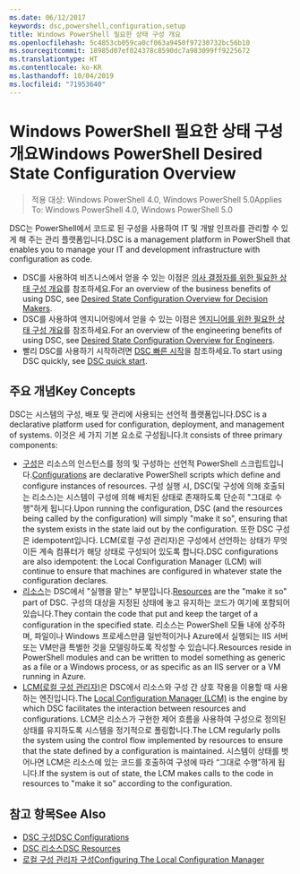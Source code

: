 ```yaml
---
ms.date: 06/12/2017
keywords: dsc,powershell,configuration,setup
title: Windows PowerShell 필요한 상태 구성 개요
ms.openlocfilehash: 5c4853cb059ca0cf063a9450f97230732bc56b10
ms.sourcegitcommit: 18985d07ef024378c8590dc7a983099ff9225672
ms.translationtype: HT
ms.contentlocale: ko-KR
ms.lasthandoff: 10/04/2019
ms.locfileid: "71953640"
---
```

# <a name="windows-powershell-desired-state-configuration-overview"></a><span data-ttu-id="38355-103">Windows PowerShell 필요한 상태 구성 개요</span><span class="sxs-lookup"><span data-stu-id="38355-103">Windows PowerShell Desired State Configuration Overview</span></span>

> <span data-ttu-id="38355-104">적용 대상: Windows PowerShell 4.0, Windows PowerShell 5.0</span><span class="sxs-lookup"><span data-stu-id="38355-104">Applies To: Windows PowerShell 4.0, Windows PowerShell 5.0</span></span>

<span data-ttu-id="38355-105">DSC는 PowerShell에서 코드로 된 구성을 사용하여 IT 및 개발 인프라를 관리할 수 있게 해 주는 관리 플랫폼입니다.</span><span class="sxs-lookup"><span data-stu-id="38355-105">DSC is a management platform in PowerShell that enables you to manage your IT and development infrastructure with configuration as code.</span></span>

- <span data-ttu-id="38355-106">DSC를 사용하여 비즈니스에서 얻을 수 있는 이점은 [의사 결정자를 위한 필요한 상태 구성 개요](decisionMaker.md)를 참조하세요.</span><span class="sxs-lookup"><span data-stu-id="38355-106">For an overview of the business benefits of using DSC, see [Desired State Configuration Overview for Decision Makers](decisionMaker.md).</span></span>
- <span data-ttu-id="38355-107">DSC를 사용하여 엔지니어링에서 얻을 수 있는 이점은 [엔지니어를 위한 필요한 상태 구성 개요](DscForEngineers.md)를 참조하세요.</span><span class="sxs-lookup"><span data-stu-id="38355-107">For an overview of the engineering benefits of using DSC, see [Desired State Configuration Overview for Engineers](DscForEngineers.md).</span></span>
- <span data-ttu-id="38355-108">빨리 DSC를 사용하기 시작하려면 [DSC 빠른 시작](../quickstarts/website-quickstart.md)을 참조하세요.</span><span class="sxs-lookup"><span data-stu-id="38355-108">To start using DSC quickly, see [DSC quick start](../quickstarts/website-quickstart.md).</span></span>

## <a name="key-concepts"></a><span data-ttu-id="38355-109">주요 개념</span><span class="sxs-lookup"><span data-stu-id="38355-109">Key Concepts</span></span>

<span data-ttu-id="38355-110">DSC는 시스템의 구성, 배포 및 관리에 사용되는 선언적 플랫폼입니다.</span><span class="sxs-lookup"><span data-stu-id="38355-110">DSC is a declarative platform used for configuration, deployment, and management of systems.</span></span> <span data-ttu-id="38355-111">이것은 세 가지 기본 요소로 구성됩니다.</span><span class="sxs-lookup"><span data-stu-id="38355-111">It consists of three primary components:</span></span>

- <span data-ttu-id="38355-112">[구성](../configurations/configurations.md)은 리소스의 인스턴스를 정의 및 구성하는 선언적 PowerShell 스크립트입니다.</span><span class="sxs-lookup"><span data-stu-id="38355-112">[Configurations](../configurations/configurations.md) are declarative PowerShell scripts which define and configure instances of resources.</span></span>
    <span data-ttu-id="38355-113">구성 실행 시, DSC(및 구성에 의해 호출되는 리소스)는 시스템이 구성에 의해 배치된 상태로 존재하도록 단순히 "그대로 수행"하게 됩니다.</span><span class="sxs-lookup"><span data-stu-id="38355-113">Upon running the configuration, DSC (and the resources being called by the configuration) will simply "make it so", ensuring that the system exists in the state laid out by the configuration.</span></span>
    <span data-ttu-id="38355-114">또한 DSC 구성은 idempotent입니다. LCM(로컬 구성 관리자)은 구성에서 선언하는 상태가 무엇이든 계속 컴퓨터가 해당 상태로 구성되어 있도록 합니다.</span><span class="sxs-lookup"><span data-stu-id="38355-114">DSC configurations are also idempotent: the Local Configuration Manager (LCM) will continue to ensure that machines are configured in whatever state the configuration declares.</span></span>
- <span data-ttu-id="38355-115">[리소스](../resources/resources.md)는 DSC에서 "실행을 맡는" 부분입니다.</span><span class="sxs-lookup"><span data-stu-id="38355-115">[Resources](../resources/resources.md) are the "make it so" part of DSC.</span></span> <span data-ttu-id="38355-116">구성의 대상을 지정된 상태에 놓고 유지하는 코드가 여기에 포함되어 있습니다.</span><span class="sxs-lookup"><span data-stu-id="38355-116">They contain the code that put and keep the target of a configuration in the specified state.</span></span>
    <span data-ttu-id="38355-117">리소스는 PowerShell 모듈 내에 상주하며, 파일이나 Windows 프로세스만큼 일반적이거나 Azure에서 실행되는 IIS 서버 또는 VM만큼 특별한 것을 모델링하도록 작성할 수 있습니다.</span><span class="sxs-lookup"><span data-stu-id="38355-117">Resources reside in PowerShell modules and can be written to model something as generic as a file or a Windows process, or as specific as an IIS server or a VM running in Azure.</span></span>
- <span data-ttu-id="38355-118">[LCM(로컬 구성 관리자)](../managing-nodes/metaConfig.md)은 DSC에서 리소스와 구성 간 상호 작용을 이용할 때 사용하는 엔진입니다.</span><span class="sxs-lookup"><span data-stu-id="38355-118">The [Local Configuration Manager (LCM)](../managing-nodes/metaConfig.md) is the engine by which DSC facilitates the interaction between resources and configurations.</span></span>
    <span data-ttu-id="38355-119">LCM은 리소스가 구현한 제어 흐름을 사용하여 구성으로 정의된 상태를 유지하도록 시스템을 정기적으로 폴링합니다.</span><span class="sxs-lookup"><span data-stu-id="38355-119">The LCM regularly polls the system using the control flow implemented by resources to ensure that the state defined by a configuration is maintained.</span></span>
    <span data-ttu-id="38355-120">시스템이 상태를 벗어나면 LCM은 리소스에 있는 코드를 호출하여 구성에 따라 “그대로 수행”하게 됩니다.</span><span class="sxs-lookup"><span data-stu-id="38355-120">If the system is out of state, the LCM makes calls to the code in resources to "make it so" according to the configuration.</span></span>

## <a name="see-also"></a><span data-ttu-id="38355-121">참고 항목</span><span class="sxs-lookup"><span data-stu-id="38355-121">See Also</span></span>

- [<span data-ttu-id="38355-122">DSC 구성</span><span class="sxs-lookup"><span data-stu-id="38355-122">DSC Configurations</span></span>](../configurations/configurations.md)
- [<span data-ttu-id="38355-123">DSC 리소스</span><span class="sxs-lookup"><span data-stu-id="38355-123">DSC Resources</span></span>](../resources/resources.md)
- [<span data-ttu-id="38355-124">로컬 구성 관리자 구성</span><span class="sxs-lookup"><span data-stu-id="38355-124">Configuring The Local Configuration Manager</span></span>](../managing-nodes/metaConfig.md)
